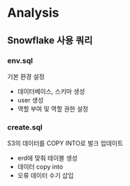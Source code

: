 # Analysis

## Snowflake 사용 쿼리

### env.sql
기본 환경 설정
- 데이터베이스, 스키마 생성
- user 생성
- 역할 부여 및 역할 권한 설정

### create.sql
S3의 데이터를 COPY INTO로 벌크 업데이트
- erd에 맞춰 테이블 생성
- 데이터 copy into
- 오류 데이터 수기 삽입
